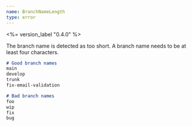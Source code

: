 ```yaml
---
name: BranchNameLength
type: error
---
```


<%= version_label "0.4.0" %>

The branch name is detected as too short. A branch name needs to be at least four characters.

```md
# Good branch names
main
develop
trunk
fix-email-validation

# Bad branch names
foo
wip
fix
bug
```
